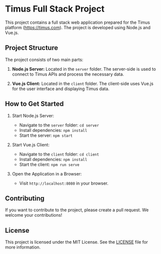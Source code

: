 # Timus Full Stack Project

This project contains a full stack web application prepared for the Timus platform (https://timus.com). The project is developed using Node.js and Vue.js.

## Project Structure

The project consists of two main parts:

1. **Node.js Server:** Located in the `server` folder. The server-side is used to connect to Timus APIs and process the necessary data.

2. **Vue.js Client:** Located in the `client` folder. The client-side uses Vue.js for the user interface and displaying Timus data.

## How to Get Started

1. Start Node.js Server:
    - Navigate to the `server` folder: `cd server`
    - Install dependencies: `npm install`
    - Start the server: `npm start`

2. Start Vue.js Client:
    - Navigate to the `client` folder: `cd client`
    - Install dependencies: `npm install`
    - Start the client: `npm run serve`

3. Open the Application in a Browser:
    - Visit `http://localhost:8080` in your browser.

## Contributing

If you want to contribute to the project, please create a pull request. We welcome your contributions!

## License

This project is licensed under the MIT License. See the [LICENSE](LICENSE) file for more information.
